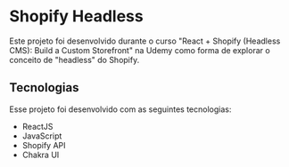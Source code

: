 # Shopify Headless

Este projeto foi desenvolvido durante o curso "React + Shopify (Headless CMS): Build a Custom Storefront" na Udemy como forma de explorar o conceito de "headless" do Shopify.

## Tecnologias

Esse projeto foi desenvolvido com as seguintes tecnologias:

- ReactJS
- JavaScript
- Shopify API
- Chakra UI